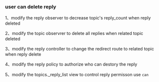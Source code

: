 ### user can delete reply

1、modify the reply observer to decrease topic's reply_count when reply deleted

2、modify the topic observrer to delete all replies when related topic deleted

3、modify the reply controller to change the redirect route  to related topic when reply delete

4、modify the reply policy to authorize who can destory the reply

5、modify the topics._reply_list view to control reply permisson use `can `
